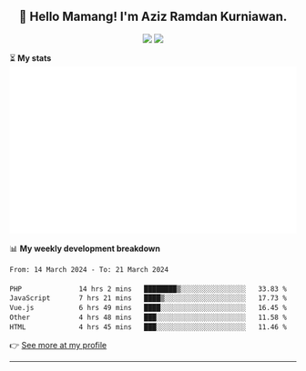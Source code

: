 <h2 align="center">👋 Hello Mamang! I'm Aziz Ramdan Kurniawan.</h2>  
<p align="center">
  <img src="https://komarev.com/ghpvc/?username=azizramdan">
  <img src="https://wakatime.com/badge/user/90056fa0-4c31-4eca-954e-2a3ac05896f9.svg">
</p>
    
⏳ **My stats**  
![](https://raw.githubusercontent.com/azizramdan/github-stats/master/generated/overview.svg#gh-dark-mode-only)

📊 **My weekly development breakdown**
<!--START_SECTION:waka-->

```txt
From: 14 March 2024 - To: 21 March 2024

PHP              14 hrs 2 mins   ████████▒░░░░░░░░░░░░░░░░   33.83 %
JavaScript       7 hrs 21 mins   ████▒░░░░░░░░░░░░░░░░░░░░   17.73 %
Vue.js           6 hrs 49 mins   ████░░░░░░░░░░░░░░░░░░░░░   16.45 %
Other            4 hrs 48 mins   ███░░░░░░░░░░░░░░░░░░░░░░   11.58 %
HTML             4 hrs 45 mins   ███░░░░░░░░░░░░░░░░░░░░░░   11.46 %
```

<!--END_SECTION:waka-->
👉 [See more at my profile](https://wakatime.com/@azizramdan)
***
